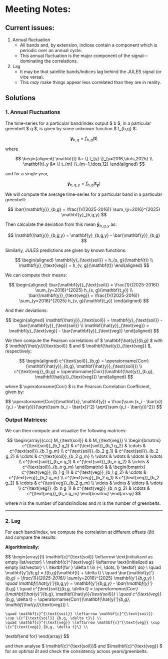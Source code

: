 # Meeting Notes:

## Current issues:
1. Annual fluctuation
    - All bands and, by extension, indices contain a component which is periodic over an annual cycle.
    - This annual fluctuation is the major component of the signal—dominating the correlations. 
2. Lag
    - It may be that satellite bands/indices lag behind the JULES signal (or vice versa). 
    - This _may_ make things appear less correlated than they are in reality. 

## Solutions
### 1. Annual Fluctuations 
The time-series for a particular band/index output $ b $, in a particular greenbelt $ g $, is given by some unknown function $ f_{b,g} $:

$$
\mathbf{y}_{b,g} = f_{b,g}(\mathbf{t})
$$

where

$$
\begin{aligned}
    \mathbf{t} &= \{ t_{y} \}_{y=2016,\dots,2025} \\
    \mathbf{t}_y &= \{ t_{m} \}_{m=1,\dots,12}
\end{aligned}
$$
 
and for a single year,

$$
\mathbf{y}_{b,g,y} = f_{b,g}(\mathbf{t_y})
$$

We will compute the average time-series for a particular band in a particular greenbelt:

$$
\bar{\mathbf{y}}_{b,g} = \frac{1}{(2025-2016)} \sum_{y=2016}^{2025} \mathbf{y}_{b,g,y}
$$

Then calculate the deviation from this mean $\mathbf{\hat{y}}_{b,g,y}$ as:

$$
\mathbf{\hat{y}}_{b,g,y} = \mathbf{y}_{b,g,y} - \bar{\mathbf{y}}_{b,g}
$$

Similarly, JULES predictions are given by known functions: 

$$
\begin{aligned}
    \mathbf{y}_{\text{soil}} = h_{s, g}(\mathbf{t}) \\
    \mathbf{y}_{\text{veg}} = h_{v, g}(\mathbf{t})
\end{aligned}
$$

We can compute their means:

$$
\begin{aligned}
    \bar{\mathbf{y}}_{\text{soil}} = \frac{1}{(2025-2016)} \sum_{y=2016}^{2025} h_{s, g}(\mathbf{t_y}) \\
    \bar{\mathbf{y}}_{\text{veg}} = \frac{1}{(2025-2016)} \sum_{y=2016}^{2025} h_{v, g}(\mathbf{t_y})
\end{aligned}
$$

And their deviations:

$$
\begin{aligned}
    \mathbf{\hat{y}}_{\text{soil}} = \mathbf{y}_{\text{soil}} - \bar{\mathbf{y}}_{\text{soil}} \\
    \mathbf{\hat{y}}_{\text{veg}} = \mathbf{y}_{\text{veg}} - \bar{\mathbf{y}}_{\text{veg}}
\end{aligned}
$$

We then compute the Pearson correlations of $ \mathbf{\hat{y}}_{b,g} $ with $ \mathbf{\hat{y}}_{\text{soil}} $ and $ \mathbf{\hat{y}}_{\text{veg}} $, respectively:

$$
\begin{aligned}
c^{\text{soil}}_{b,g} = \operatorname{Corr}(\mathbf{\hat{y}}_{b,g}, \mathbf{\hat{y}}_{\text{soil}}) \\
c^{\text{veg}}_{b,g} = \operatorname{Corr}(\mathbf{\hat{y}}_{b,g}, \mathbf{\hat{y}}_{\text{veg}})
\end{aligned}
$$

where $ \operatorname{Corr} $ is the Pearson Correlation Coefficient, given by:

$$
\operatorname{Corr}(\mathbf{x}, \mathbf{y}) = \frac{\sum (x_i - \bar{x}) (y_i - \bar{y})}{\sqrt{\sum (x_i - \bar{x})^2} \sqrt{\sum (y_i - \bar{y})^2}}
$$

### Output Matrices:

We can then compute and visualize the following matrices:

$$
\begin{array}{ccc}
M_{\text{soil}} & & M_{\text{veg}} \\
\begin{bmatrix}
c^{\text{soil}}_{b_1 g_1} & c^{\text{soil}}_{b_1 g_2} & \cdots & c^{\text{soil}}_{b_1 g_m} \\
c^{\text{soil}}_{b_2 g_1} & c^{\text{soil}}_{b_2 g_2} & \cdots & c^{\text{soil}}_{b_2 g_m} \\
\vdots & \vdots & \ddots & \vdots \\
c^{\text{soil}}_{b_n g_1} & c^{\text{soil}}_{b_n g_2} & \cdots & c^{\text{soil}}_{b_n g_m}
\end{bmatrix}
 & & 
\begin{bmatrix}
c^{\text{veg}}_{b_1 g_1} & c^{\text{veg}}_{b_1 g_2} & \cdots & c^{\text{veg}}_{b_1 g_m} \\
c^{\text{veg}}_{b_2 g_1} & c^{\text{veg}}_{b_2 g_2} & \cdots & c^{\text{veg}}_{b_2 g_m} \\
\vdots & \vdots & \ddots & \vdots \\
c^{\text{veg}}_{b_n g_1} & c^{\text{veg}}_{b_n g_2} & \cdots & c^{\text{veg}}_{b_n g_m}
\end{bmatrix}
\end{array}
$$

where $n$ is the number of bands/indices and $m$ is the number of greenbelts.

---

### 2. Lag
For each band/index, we compute the correlation at different offsets ($\delta t$) and compare the results:

**Algorithmically:**

$$
\begin{array}{l}
\mathbf{c}^{\text{soil}} \leftarrow \text{initialized as empty list/vector} \\
\mathbf{c}^{\text{veg}} \leftarrow \text{initialized as empty list/vector} \\
\\
\textbf{for } \delta t \in \{-l, \dots, l\} \textbf{ do} \\
    \quad \mathbf{y'}_{b,g} = f_{b,g}(\mathbf{t} + \delta t) \\
    \quad \bar{\mathbf{y}'}_{b,g} = \frac{1}{(2025-2016)} \sum_{y=2016}^{2025} \mathbf{y'}_{b,g,y} \\
    \quad \mathbf{\hat{y}'}_{b,g,y} = \mathbf{y'}_{b,g,y} - \bar{\mathbf{y}'}_{b,g} \\
    \quad c^{\text{soil}}_{b,g, \delta t} = \operatorname{Corr}(\mathbf{\hat{y}'}_{b,g}, \mathbf{\hat{y}}_{\text{soil}}) \\
    \quad c^{\text{veg}}_{b,g, \delta t} = \operatorname{Corr}(\mathbf{\hat{y}'}_{b,g}, \mathbf{\hat{y}}_{\text{veg}}) \\

    \quad \mathbf{c}^{\text{soil}} \leftarrow \mathbf{c}^{\text{soil}} \cup \{c^{\text{soil}}_{b,g, \delta t}\} \\
    \quad \mathbf{c}^{\text{veg}} \leftarrow \mathbf{c}^{\text{veg}} \cup \{c^{\text{veg}}_{b,g, \delta t}\} \\
\textbf{end for}
\end{array}
$$

and then analyse $ \mathbf{c}^{\text{soil}}$ and $\mathbf{c}^{\text{veg}} $ for an optimal $\delta t$ and check the consistency across years/greenbelts. 
